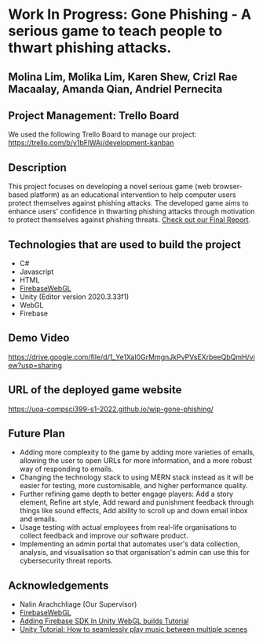 
# Work In Progress: Gone Phishing - A serious game to teach people to thwart phishing attacks. 
## Molina Lim, Molika Lim, Karen Shew, Crizl Rae Macaalay, Amanda Qian, Andriel Pernecita
## **Project Management: Trello Board**
We used the following Trello Board to manage our project:
https://trello.com/b/y1bFlWAj/development-kanban

## **Description**
This project focuses on developing a novel serious game (web browser-based platform) as an educational intervention to help computer users protect themselves against phishing attacks. The developed game aims to enhance users' confidence in thwarting phishing attacks through motivation to protect themselves against phishing threats.  [Check out our Final Report](https://docs.google.com/document/d/1bsWux882_4FEgvq8pLo0mWDNnLnud-eMdSgvkYTAdKc/edit?usp=sharing). 

## **Technologies that are used to build the project**
- C#
- Javascript
- HTML
- [FirebaseWebGL](https://github.com/rotolonico/FirebaseWebGL)
- Unity (Editor version 2020.3.33f1)  
- WebGL
- Firebase

## **Demo Video** 
https://drive.google.com/file/d/1_Ye1XaI0GrMmgnJkPvPVsEXrbeeQbQmH/view?usp=sharing 

## **URL of the deployed game website** 
https://uoa-compsci399-s1-2022.github.io/wip-gone-phishing/

## **Future Plan** 
* Adding more complexity to the game by adding more varieties of emails, allowing the user to open URLs for more information, and a more robust way of responding to emails. 
* Changing the technology stack to using MERN stack instead as it will be easier for testing, more customisable, and higher performance quality. 
* Further refining game depth to better engage players: Add a story element, Refine art style, Add reward and punishment feedback through things like sound effects, Add ability to scroll up and down email inbox and emails.
* Usage testing with actual employees from real-life organisations to collect feedback and improve our software product. 
* Implementing an admin portal that automates user's data collection, analysis, and visualisation so that organisation's admin can use this for cybersecurity threat reports. 

## **Acknowledgements** 
* Nalin Arachchliage (Our Supervisor) 
* [FirebaseWebGL](https://github.com/rotolonico/FirebaseWebGL) 
* [Adding Firebase SDK In Unity WebGL builds Tutorial](https://www.youtube.com/watch?v=fg_aiGVeKc4)
* [Unity Tutorial: How to seamlessly play music between multiple scenes](https://www.youtube.com/watch?v=Xtfe5S9n4SI)

